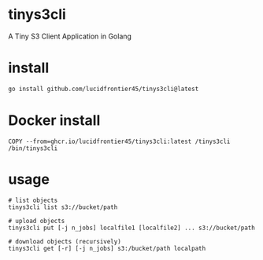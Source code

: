 # tinys3cli
A Tiny S3 Client Application in Golang

# install

```sh
go install github.com/lucidfrontier45/tinys3cli@latest
```

# Docker install

```docker
COPY --from=ghcr.io/lucidfrontier45/tinys3cli:latest /tinys3cli /bin/tinys3cli
```

# usage

```
# list objects
tinys3cli list s3://bucket/path

# upload objects
tinys3cli put [-j n_jobs] localfile1 [localfile2] ... s3://bucket/path

# download objects (recursively)
tinys3cli get [-r] [-j n_jobs] s3:/bucket/path localpath
```